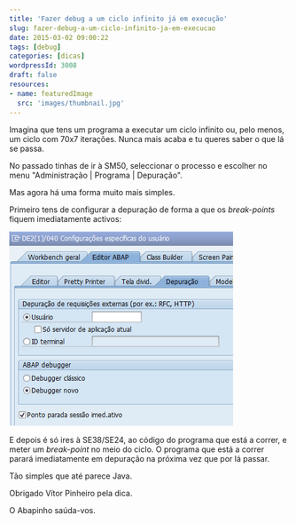 ```yaml
---
title: 'Fazer debug a um ciclo infinito já em execução'
slug: fazer-debug-a-um-ciclo-infinito-ja-em-execucao
date: 2015-03-02 09:00:22
tags: [debug]
categories: [dicas]
wordpressId: 3008
draft: false
resources:
- name: featuredImage
  src: 'images/thumbnail.jpg'
---
```

Imagina que tens um programa a executar um ciclo infinito ou, pelo menos, um ciclo com 70x7 iterações. Nunca mais acaba e tu queres saber o que lá se passa.

No passado tinhas de ir à SM50, seleccionar o processo e escolher no menu "Administração | Programa | Depuração".

Mas agora há uma forma muito mais simples.

<!--more-->

Primeiro tens de configurar a depuração de forma a que os _break-points_ fiquem imediatamente activos:

![depuracao_configuracao][1]

E depois é só ires à SE38/SE24, ao código do programa que está a correr, e meter um _break-point_ no meio do ciclo. O programa que está a correr parará imediatamente em depuração na próxima vez que por lá passar.

Tão simples que até parece Java.

Obrigado Vítor Pinheiro pela dica.

O Abapinho saúda-vos.

   [1]: images/depuracao_configuracao.png
